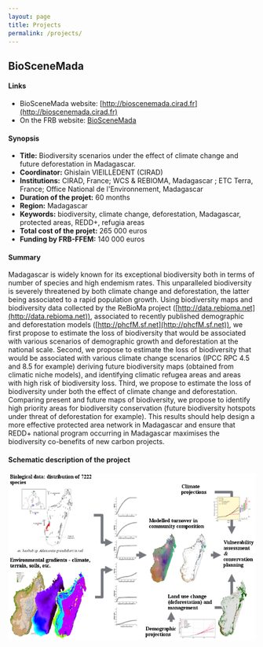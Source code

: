 ```yaml
---
layout: page
title: Projects
permalink: /projects/
---
```


## BioSceneMada

#### Links

* BioSceneMada website: [http://bioscenemada.cirad.fr](http://bioscenemada.cirad.fr)
* On the FRB website: [BioSceneMada](http://www.fondationbiodiversite.fr/images/stories/Mediatheque/AAP_2013_Afrique/2_bioscenemada_projets_afrique.pdf)

#### Synopsis

- **Title:** Biodiversity scenarios under the effect of climate change and future deforestation in Madagascar.
- **Coordinator:** Ghislain VIEILLEDENT (CIRAD)
- **Institutions:** CIRAD, France; WCS & REBIOMA, Madagascar ; ETC Terra, France; Office National de l'Environnement, Madagascar
- **Duration of the projet:** 60 months
- **Region:** Madagascar
- **Keywords:** biodiversity, climate change, deforestation, Madagascar, protected areas, REDD+, refugia areas
- **Total cost of the projet:** 265 000 euros
- **Funding by FRB-FFEM:** 140 000 euros

#### Summary

Madagascar is widely known for its exceptional biodiversity both in terms of number of species and high endemism rates. This unparalleled biodiversity is severely threatened by both climate change and deforestation, the latter being associated to a rapid population growth. Using biodiversity maps and biodiversity data collected by the ReBioMa project ([http://data.rebioma.net](http://data.rebioma.net)),
associated to recently published demographic and deforestation models ([http://phcfM.sf.net](http://phcfM.sf.net)), we first propose to estimate the loss of biodiversity that would be associated with various scenarios of demographic growth and deforestation at the national scale. Second, we propose to estimate the loss of biodiversity that would be associated with various climate change scenarios (IPCC RPC 4.5 and 8.5 for example) deriving future biodiversity maps (obtained from climatic niche models), and identifying climatic refugea areas and areas with high risk of biodiversity loss. Third, we propose to estimate the loss of biodiversity under both the effect of climate change and deforestation. Comparing present and future maps of biodiversity, we propose to identify high priority areas for biodiversity conservation (future biodiversity hotspots under threat of deforestation for example). This results should help design a more effective protected area network in Madagascar and ensure that REDD+ national program occurring in Madagascar maximises the biodiversity co-benefits of new carbon projects. 

#### Schematic description of the project

![BioSceneMada project scheme](/images/projects/Scheme.png)
